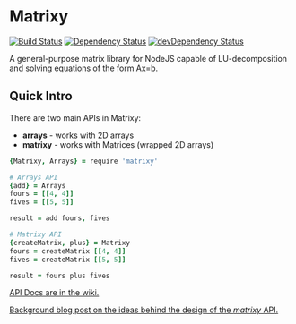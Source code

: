 Matrixy
=======
[![Build Status](https://travis-ci.org/ThomWright/matrixy.svg?branch=master)](https://travis-ci.org/ThomWright/matrixy)
[![Dependency Status](https://david-dm.org/ThomWright/matrixy.svg?theme=shields.io)](https://david-dm.org/ThomWright/matrixy)
[![devDependency Status](https://david-dm.org/ThomWright/matrixy/dev-status.svg?theme=shields.io)](https://david-dm.org/ThomWright/matrixy#info=devDependencies)

A general-purpose matrix library for NodeJS capable of LU-decomposition and solving equations of the form Ax=b.

## Quick Intro
 There are two main APIs in Matrixy:
 - **arrays** - works with 2D arrays
 - **matrixy** - works with Matrices (wrapped 2D arrays)

```coffeescript
{Matrixy, Arrays} = require 'matrixy'

# Arrays API
{add} = Arrays
fours = [[4, 4]]
fives = [[5, 5]]

result = add fours, fives

# Matrixy API
{createMatrix, plus} = Matrixy
fours = createMatrix [[4, 4]]
fives = createMatrix [[5, 5]]

result = fours plus fives
```

[API Docs are in the wiki.](https://github.com/ThomWright/matrixy/wiki)

[Background blog post on the ideas behind the design of the *matrixy* API.](http://thomwright.co.uk/2014/08/23/beautiful-apis-coffeescript/)
